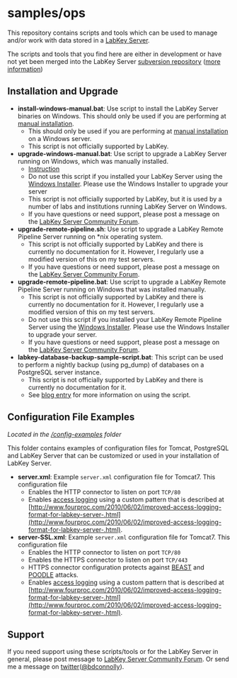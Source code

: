 samples/ops
==========

This repository contains scripts and tools which can be used to manage and/or work with data stored in a [LabKey Server](https://www.labkey.org/). 

The scripts and tools that you find here are either in development or have not yet been merged into the LabKey Server [subversion repository](https://www.labkey.org/wiki/home/Documentation/page.view?name=svn) ([more information](https://www.labkey.org/wiki/home/Documentation/page.view?name=openSourceProject))


## Installation and Upgrade 

* **install-windows-manual.bat**: Use script to install the LabKey Server binaries on Windows. This should only be used if you are performing at [manual installation](https://www.labkey.org/wiki/home/Documentation/page.view?name=manualInstall).
    *  This should only be used if you are performing at [manual installation](https://www.labkey.org/wiki/home/Documentation/page.view?name=manualInstall) on a Windows server.
    * This script is not officially supported by LabKey.
* **upgrade-windows-manual.bat**:  Use script to upgrade a LabKey Server running on Windows, which was manually installed. 
    * [Instruction](https://www.labkey.org/announcements/home/Server/Administration/thread.view?rowId=4842)
    * Do not use this script if you installed your LabKey Server using the [Windows Installer](https://www.labkey.org/wiki/home/Documentation/page.view?name=configWindows). Please use the Windows Installer to upgrade your server
    * This script is not officially supported by LabKey, but it is used by a number of labs and institutions running LabKey Server on Windows. 
    * If you have questions or need support, please post a message on the [LabKey Server Community Forum](https://www.labkey.org/project/home/Server/Forum/begin.view?).
* **upgrade-remote-pipeline.sh**: Use script to upgrade a LabKey Remote Pipeline Server running on \*nix operating system.
    * This script is not officially supported by LabKey and there is currently no documentation for it. However, I regularly use a modified version of this on my test servers. 
    * If you have questions or need support, please post a message on the [LabKey Server Community Forum](https://www.labkey.org/project/home/Server/Forum/begin.view?).
* **upgrade-remote-pipeline.bat**: Use script to upgrade a LabKey Remote Pipeline Server running on Windows that was installed manually.
    * This script is not officially supported by LabKey and there is currently no documentation for it. However, I regularly use a modified version of this on my test servers.
    * Do not use this script if you installed your LabKey Remote Pipeline Server using the [Windows Installer](https://www.labkey.org/wiki/home/Documentation/page.view?name=configWindows). Please use the Windows Installer to upgrade your server.
    * If you have questions or need support, please post a message on the [LabKey Server Community Forum](https://www.labkey.org/project/home/Server/Forum/begin.view?).
* **labkey-database-backup-sample-script.bat**: This script can be used to perform a nightly backup (using pg_dump) of databases on a PostgreSQL server instance.
    * This script is not officially supported by LabKey and there is currently no documentation for it.
    * See [blog entry](http://fourproc.com/2013/05/02/using-labkey-s-sample-backup-script-to-backup-your-postgresql-database.html) for more information on using the script.


## Configuration File Examples
_Located in the [/config-examples](/LabKey/samples/tree/master/config-examples) folder_

This folder contains examples of configuration files for Tomcat, PostgreSQL and LabKey Server that can be customized or used in your installation of LabKey Server.

* **server.xml**: Example `server.xml` configuration file for Tomcat7. This configuration file 
    * Enables the HTTP connector to listen on port `TCP/80`
    * Enables [access logging](http://tomcat.apache.org/tomcat-7.0-doc/config/valve.html#Access_Logging) using a custom pattern that is described at [http://www.fourproc.com/2010/06/02/improved-access-logging-format-for-labkey-server-.html](http://www.fourproc.com/2010/06/02/improved-access-logging-format-for-labkey-server-.html).
* **server-SSL.xml**: Example `server.xml` configuration file for Tomcat7. This configuration file 
    * Enables the HTTP connector to listen on port `TCP/80`
    * Enables the HTTPS connector to listen on port `TCP/443`
    * HTTPS connector configuration protects against [BEAST](http://blog.zoller.lu/2011/09/beast-summary-tls-cbc-countermeasures.html) and [POODLE](https://www.imperialviolet.org/2014/10/14/poodle.html) attacks.
    * Enables [access logging](http://tomcat.apache.org/tomcat-7.0-doc/config/valve.html#Access_Logging) using a custom pattern that is described at [http://www.fourproc.com/2010/06/02/improved-access-logging-format-for-labkey-server-.html](http://www.fourproc.com/2010/06/02/improved-access-logging-format-for-labkey-server-.html).


## Support 

If you need support using these scripts/tools or for the LabKey Server in general, please post message to [LabKey Server Community Forum](https://www.labkey.org/project/home/Server/Forum/begin.view?). Or send me a message on [twitter](https://twitter.com/bdconnolly)([@bdconnolly](https://twitter.com/bdconnolly)).

